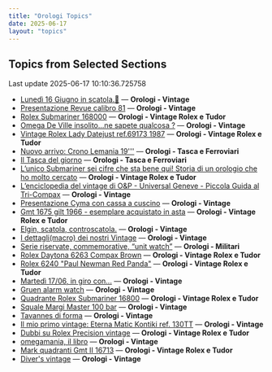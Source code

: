 ```yaml
---
title: "Orologi Topics"
date: 2025-06-17
layout: "topics"
---
```


## Topics from Selected Sections

Last update 2025-06-17 10:10:36.725758

- [Lunedì 16 Giugno in scatola.🎁](https://orologi.forumfree.it/?t=80725622) — **Orologi - Vintage**
- [Presentazione Revue calibro 81](https://orologi.forumfree.it/?t=80725920) — **Orologi - Vintage**
- [Rolex Submariner 168000](https://orologi.forumfree.it/?t=80709399) — **Orologi - Vintage Rolex e Tudor**
- [Omega De Ville insolito...ne sapete qualcosa ?](https://orologi.forumfree.it/?t=80724754) — **Orologi - Vintage**
- [Vintage Rolex Lady Datejust ref.69173 1987](https://orologi.forumfree.it/?t=80726521) — **Orologi - Vintage Rolex e Tudor**
- [Nuovo arrivo: Crono Lemania 19'''](https://orologi.forumfree.it/?t=80726781) — **Orologi - Tasca e Ferroviari**
- [Il Tasca del giorno](https://orologi.forumfree.it/?t=80702163) — **Orologi - Tasca e Ferroviari**
- [L’unico Submariner sei cifre che sta bene qui! Storia di un orologio che ho molto cercato](https://orologi.forumfree.it/?t=80726420) — **Orologi - Vintage Rolex e Tudor**
- [L’enciclopedia del vintage di O&P - Universal Geneve - Piccola Guida al Tri-Compax](https://orologi.forumfree.it/?t=80639132) — **Orologi - Vintage**
- [Presentazione Cyma con cassa a cuscino](https://orologi.forumfree.it/?t=80724474) — **Orologi - Vintage**
- [Gmt 1675 gilt 1966 - esemplare acquistato in asta](https://orologi.forumfree.it/?t=80724649) — **Orologi - Vintage Rolex e Tudor**
- [Elgin, scatola, controscatola.](https://orologi.forumfree.it/?t=80722722) — **Orologi - Vintage**
- [I dettagli(macro) dei nostri Vintage](https://orologi.forumfree.it/?t=80396891) — **Orologi - Vintage**
- [Serie riservate, commemorative, “unit watch”](https://orologi.forumfree.it/?t=70708713) — **Orologi - Militari**
- [Rolex Daytona 6263 Compax Brown](https://orologi.forumfree.it/?t=80300257) — **Orologi - Vintage Rolex e Tudor**
- [Rolex 6240 "Paul Newman Red Panda"](https://orologi.forumfree.it/?t=80675837) — **Orologi - Vintage Rolex e Tudor**
- [Martedì 17/06, in giro con...](https://orologi.forumfree.it/?t=80726724) — **Orologi - Vintage**
- [Gruen alarm watch](https://orologi.forumfree.it/?t=80726360) — **Orologi - Vintage**
- [Quadrante Rolex Submariner 16800](https://orologi.forumfree.it/?t=80726023) — **Orologi - Vintage Rolex e Tudor**
- [Squale Margi Master 100 bar](https://orologi.forumfree.it/?t=80724094) — **Orologi - Vintage**
- [Tavannes di forma](https://orologi.forumfree.it/?t=80726396) — **Orologi - Vintage**
- [Il mio primo vintage: Eterna Matic Kontiki ref. 130TT](https://orologi.forumfree.it/?t=80716601) — **Orologi - Vintage**
- [Dubbi su Rolex Precision vintage](https://orologi.forumfree.it/?t=80723926) — **Orologi - Vintage Rolex e Tudor**
- [omegamania, il libro](https://orologi.forumfree.it/?t=14595483) — **Orologi - Vintage**
- [Mark quadranti Gmt II 16713](https://orologi.forumfree.it/?t=80722936) — **Orologi - Vintage Rolex e Tudor**
- [Diver's vintage](https://orologi.forumfree.it/?t=71608461) — **Orologi - Vintage**
